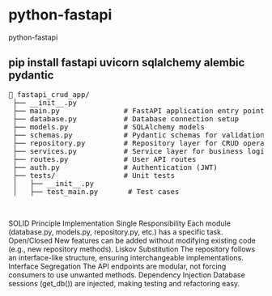 # python-fastapi
python-fastapi

## pip install fastapi uvicorn sqlalchemy alembic pydantic
<pre>
📂 fastapi_crud_app/
 ├── __init__.py          
 ├── main.py               # FastAPI application entry point
 ├── database.py           # Database connection setup
 ├── models.py             # SQLAlchemy models
 ├── schemas.py            # Pydantic schemas for validation
 ├── repository.py         # Repository layer for CRUD operations
 ├── services.py           # Service layer for business logic
 ├── routes.py             # User API routes
 ├── auth.py               # Authentication (JWT)
 ├── tests/                # Unit tests
 │   ├── __init__.py
 │   ├── test_main.py       # Test cases

 </pre>

SOLID Principle	Implementation
Single Responsibility	Each module (database.py, models.py, repository.py, etc.) has a specific task.
Open/Closed	New features can be added without modifying existing code (e.g., new repository methods).
Liskov Substitution	The repository follows an interface-like structure, ensuring interchangeable implementations.
Interface Segregation	The API endpoints are modular, not forcing consumers to use unwanted methods.
Dependency Injection	Database sessions (get_db()) are injected, making testing and refactoring easy.
